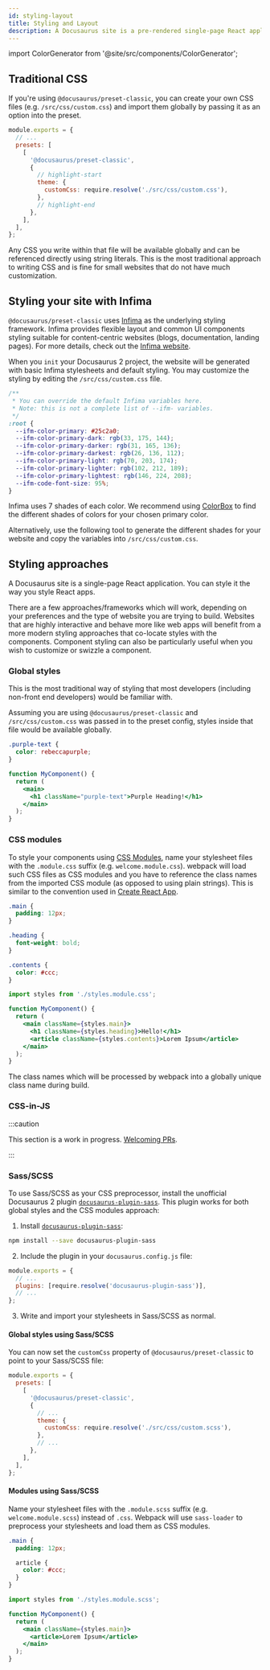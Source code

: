 ```yaml
---
id: styling-layout
title: Styling and Layout
description: A Docusaurus site is a pre-rendered single-page React application. You can style it the way you style React apps.
---
```


import ColorGenerator from '@site/src/components/ColorGenerator';

## Traditional CSS

If you're using `@docusaurus/preset-classic`, you can create your own CSS files (e.g. `/src/css/custom.css`) and import them globally by passing it as an option into the preset.

```js title="docusaurus.config.js"
module.exports = {
  // ...
  presets: [
    [
      '@docusaurus/preset-classic',
      {
        // highlight-start
        theme: {
          customCss: require.resolve('./src/css/custom.css'),
        },
        // highlight-end
      },
    ],
  ],
};
```

Any CSS you write within that file will be available globally and can be referenced directly using string literals. This is the most traditional approach to writing CSS and is fine for small websites that do not have much customization.

## Styling your site with Infima

`@docusaurus/preset-classic` uses [Infima](https://facebookincubator.github.io/infima/) as the underlying styling framework. Infima provides flexible layout and common UI components styling suitable for content-centric websites (blogs, documentation, landing pages). For more details, check out the [Infima website](https://facebookincubator.github.io/infima/).

When you `init` your Docusaurus 2 project, the website will be generated with basic Infima stylesheets and default styling. You may customize the styling by editing the `/src/css/custom.css` file.

```css title="/src/css/custom.css"
/**
 * You can override the default Infima variables here.
 * Note: this is not a complete list of --ifm- variables.
 */
:root {
  --ifm-color-primary: #25c2a0;
  --ifm-color-primary-dark: rgb(33, 175, 144);
  --ifm-color-primary-darker: rgb(31, 165, 136);
  --ifm-color-primary-darkest: rgb(26, 136, 112);
  --ifm-color-primary-light: rgb(70, 203, 174);
  --ifm-color-primary-lighter: rgb(102, 212, 189);
  --ifm-color-primary-lightest: rgb(146, 224, 208);
  --ifm-code-font-size: 95%;
}
```

Infima uses 7 shades of each color. We recommend using [ColorBox](https://www.colorbox.io/) to find the different shades of colors for your chosen primary color.

Alternatively, use the following tool to generate the different shades for your website and copy the variables into `/src/css/custom.css`.

<ColorGenerator/>

<!-- TODO need more refinement here -->

## Styling approaches

A Docusaurus site is a single-page React application. You can style it the way you style React apps.

There are a few approaches/frameworks which will work, depending on your preferences and the type of website you are trying to build. Websites that are highly interactive and behave more like web apps will benefit from a more modern styling approaches that co-locate styles with the components. Component styling can also be particularly useful when you wish to customize or swizzle a component.

### Global styles

This is the most traditional way of styling that most developers (including non-front end developers) would be familiar with.

Assuming you are using `@docusaurus/preset-classic` and `/src/css/custom.css` was passed in to the preset config, styles inside that file would be available globally.

```css title="/src/css/custom.css"
.purple-text {
  color: rebeccapurple;
}
```

```jsx
function MyComponent() {
  return (
    <main>
      <h1 className="purple-text">Purple Heading!</h1>
    </main>
  );
}
```

### CSS modules

To style your components using [CSS Modules](https://github.com/css-modules/css-modules), name your stylesheet files with the `.module.css` suffix (e.g. `welcome.module.css`). webpack will load such CSS files as CSS modules and you have to reference the class names from the imported CSS module (as opposed to using plain strings). This is similar to the convention used in [Create React App](https://facebook.github.io/create-react-app/docs/adding-a-css-modules-stylesheet).

```css title="styles.module.css"
.main {
  padding: 12px;
}

.heading {
  font-weight: bold;
}

.contents {
  color: #ccc;
}
```

```jsx
import styles from './styles.module.css';

function MyComponent() {
  return (
    <main className={styles.main}>
      <h1 className={styles.heading}>Hello!</h1>
      <article className={styles.contents}>Lorem Ipsum</article>
    </main>
  );
}
```

The class names which will be processed by webpack into a globally unique class name during build.

### CSS-in-JS

:::caution

This section is a work in progress. [Welcoming PRs](https://github.com/facebook/docusaurus/issues/1640).

:::

### Sass/SCSS

To use Sass/SCSS as your CSS preprocessor, install the unofficial Docusaurus 2 plugin [`docusaurus-plugin-sass`](https://github.com/rlamana/docusaurus-plugin-sass). This plugin works for both global styles and the CSS modules approach:

1. Install [`docusaurus-plugin-sass`](https://github.com/rlamana/docusaurus-plugin-sass):

```bash npm2yarn
npm install --save docusaurus-plugin-sass
```

2. Include the plugin in your `docusaurus.config.js` file:

```jsx {3} title="docusaurus.config.js"
module.exports = {
  // ...
  plugins: [require.resolve('docusaurus-plugin-sass')],
  // ...
};
```

3. Write and import your stylesheets in Sass/SCSS as normal.

#### Global styles using Sass/SCSS

You can now set the `customCss` property of `@docusaurus/preset-classic` to point to your Sass/SCSS file:

```jsx {8} title="docusaurus.config.js"
module.exports = {
  presets: [
    [
      '@docusaurus/preset-classic',
      {
        // ...
        theme: {
          customCss: require.resolve('./src/css/custom.scss'),
        },
        // ...
      },
    ],
  ],
};
```

#### Modules using Sass/SCSS

Name your stylesheet files with the `.module.scss` suffix (e.g. `welcome.module.scss`) instead of `.css`. Webpack will use `sass-loader` to preprocess your stylesheets and load them as CSS modules.

```scss title="styles.module.scss"
.main {
  padding: 12px;

  article {
    color: #ccc;
  }
}
```

```jsx
import styles from './styles.module.scss';

function MyComponent() {
  return (
    <main className={styles.main}>
      <article>Lorem Ipsum</article>
    </main>
  );
}
```
